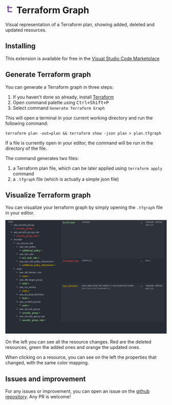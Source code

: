 # <img src="./icon.png" alt="Logo" height="28"> Terraform Graph

Visual representation of a Terraform plan, showing added, deleted and updated resources.

## Installing

This extension is available for free in the [Visual Studio Code Marketplace](https://marketplace.visualstudio.com/items?itemName=saramorillon.terraform-graph)

## Generate Terraform graph

You can generate a Terraform graph in three steps:

1. If you haven't done so already, install [Terraform](https://www.terraform.io/downloads)
2. Open command palette using <kbd>Ctrl+Shift+P</kbd>
3. Select command `Generate Terraform Graph`

This will open a terminal in your current working directory and run the following command:

```
terraform plan -out=plan && terraform show -json plan > plan.tfgraph
```

If a file is currently open in your editor, the command will be run in the directory of the file.

The command generates two files:

1. a Terraform plan file, which can be later applied using `terraform apply` command
2. a `.tfgraph` file (which is actually a simple json file)

## Visualize Terraform graph

You can visualize your terraform graph by simply opening the `.tfgraph` file in your editor.

![Screenshot](./screenshot.png)

On the left you can see all the resource changes. Red are the deleted resources, green the added ones and orange the updated ones.

When clicking on a resource, you can see on the left the properties that changed, with the same color mapping.

## Issues and improvement

For any issues or improvement, you can open an issue on the [github repository](https://github.com/saramorillon/terraform-graph/issues).
Any PR is welcome!
